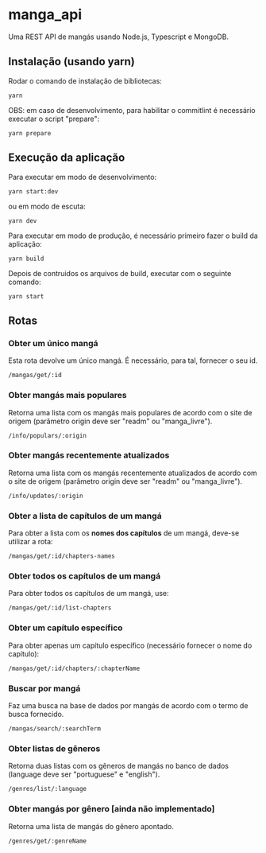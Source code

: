 # manga_api

Uma REST API de mangás usando Node.js, Typescript e MongoDB.

## Instalação (usando yarn)

Rodar o comando de instalação de bibliotecas:

`yarn`

OBS: em caso de desenvolvimento, para habilitar o commitlint é necessário executar o script "prepare":

`yarn prepare`

## Execução da aplicação

Para executar em modo de desenvolvimento:

`yarn start:dev`

ou em modo de escuta:

`yarn dev`

Para executar em modo de produção, é necessário primeiro fazer o build da aplicação:

`yarn build`

Depois de contruidos os arquivos de build, executar com o seguinte comando:

`yarn start`

## Rotas

### Obter um único mangá

Esta rota devolve um único mangá. É necessário, para tal, fornecer o seu id.

`/mangas/get/:id`

### Obter mangás mais populares

Retorna uma lista com os mangás mais populares de acordo com o site de origem (parâmetro origin deve ser "readm" ou "manga_livre").

`/info/populars/:origin`

### Obter mangás recentemente atualizados

Retorna uma lista com os mangás recentemente atualizados de acordo com o site de origem (parâmetro origin deve ser "readm" ou "manga_livre").

`/info/updates/:origin`

### Obter a lista de capítulos de um mangá

Para obter a lista com os **nomes dos capítulos** de um mangá, deve-se utilizar a rota:

`/mangas/get/:id/chapters-names`

### Obter todos os capítulos de um mangá

Para obter todos os capítulos de um mangá, use:

`/mangas/get/:id/list-chapters`

### Obter um capítulo específico

Para obter apenas um capítulo específico (necessário fornecer o nome do capítulo):

`/mangas/get/:id/chapters/:chapterName`

### Buscar por mangá

Faz uma busca na base de dados por mangás de acordo com o termo de busca fornecido.

`/mangas/search/:searchTerm`

### Obter listas de gêneros

Retorna duas listas com os gêneros de mangás no banco de dados (language deve ser "portuguese" e "english").

`/genres/list/:language`

### Obter mangás por gênero [ainda não implementado]

Retorna uma lista de mangás do gênero apontado.

`/genres/get/:genreName`
